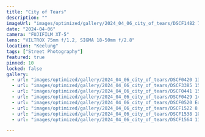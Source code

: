 ```yaml
---
title: "City of Tears"
description: ""
imageUrl: "images/optimized/gallery/2024_04_06_city_of_tears/DSCF1482 7 Edited.webp" 
date: "2024-04-06"
camera: "FUJIFILM XT-5"
lens: "VILTROX 75mm f/1.2, SIGMA 18-50mm f/2.8"
location: "Keelung"
tags: ["Street Photography"]
featured: true
pinned: 10
locked: false
gallery:
  - url: "images/optimized/gallery/2024_04_06_city_of_tears/DSCF0420 13 Edited.webp"
  - url: "images/optimized/gallery/2024_04_06_city_of_tears/DSCF3385 15 Edited.webp"
  - url: "images/optimized/gallery/2024_04_06_city_of_tears/DSCF0441 15 Edited.webp"
  - url: "images/optimized/gallery/2024_04_06_city_of_tears/DSCF0429 14 Edited.webp"
  - url: "images/optimized/gallery/2024_04_06_city_of_tears/DSCF0520 Edited.webp"
  - url: "images/optimized/gallery/2024_04_06_city_of_tears/DSCF1522 8 Edited.webp"
  - url: "images/optimized/gallery/2024_04_06_city_of_tears/DSCF1538 10 Edited.webp"
  - url: "images/optimized/gallery/2024_04_06_city_of_tears/DSCF1564 11 Edited.webp"

---
```


